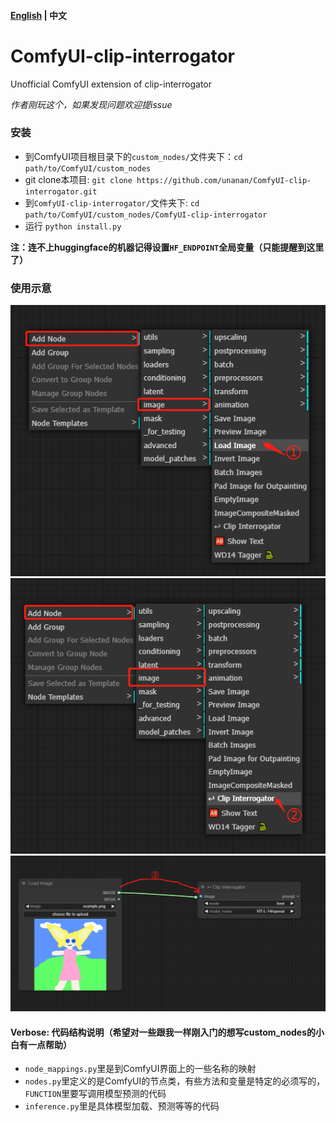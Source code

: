 #### [English](./README.md) | 中文

# ComfyUI-clip-interrogator
Unofficial ComfyUI extension of clip-interrogator

_作者刚玩这个，如果发现问题欢迎提issue_

### 安装
- 到ComfyUI项目根目录下的`custom_nodes/`文件夹下：`cd path/to/ComfyUI/custom_nodes`
- git clone本项目: `git clone https://github.com/unanan/ComfyUI-clip-interrogator.git`
- 到`ComfyUI-clip-interrogator/`文件夹下: `cd path/to/ComfyUI/custom_nodes/ComfyUI-clip-interrogator`
- 运行 `python install.py`

**注：连不上huggingface的机器记得设置`HF_ENDPOINT`全局变量（只能提醒到这里了）**

### 使用示意
![](./assets/1.png)
![](./assets/2.png)
![](./assets/3.png)

#### Verbose: 代码结构说明（希望对一些跟我一样刚入门的想写custom_nodes的小白有一点帮助）
- `node_mappings.py`里是到ComfyUI界面上的一些名称的映射
- `nodes.py`里定义的是ComfyUI的节点类，有些方法和变量是特定的必须写的，`FUNCTION`里要写调用模型预测的代码
- `inference.py`里是具体模型加载、预测等等的代码
